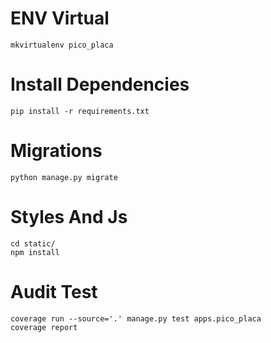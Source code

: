 # ENV Virtual
    mkvirtualenv pico_placa

# Install Dependencies 
    pip install -r requirements.txt
    
# Migrations
    python manage.py migrate

# Styles And Js
    cd static/
    npm install

# Audit Test
    coverage run --source='.' manage.py test apps.pico_placa
    coverage report


